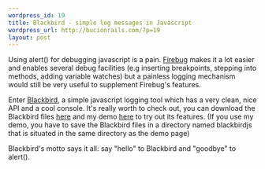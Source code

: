 ```yaml
--- 
wordpress_id: 19
title: Blackbird - simple log messages in Javascript
wordpress_url: http://bucionrails.com/?p=19
layout: post
---
```

Using alert() for debugging javascript is a pain. <a href="https://addons.mozilla.org/en-US/firefox/addon/1843" target="_blank">Firebug</a> makes it a lot easier and enables several debug facilities (e.g inserting breakpoints, stepping into methods, adding variable watches) but a painless logging mechanism would still be very useful to supplement Firebug's features.

Enter <a title="Blackbird" href="http://bucionrails.com/http://www.gscottolson.com/blackbirdjs/" target="_blank">Blackbird</a>, a simple javascript logging tool which has a very clean, nice API and a cool console. It's really worth to check out, you can download the Blackbird files <a href="http://blackbirdjs.googlecode.com/files/blackbirdjs-1.0.zip" target="_self">here</a> and my demo <a href="http://bucionrails.com/wp-content/uploads/2008/10/blackbird_trial.html">here</a> to try out its features. (If you use my demo, you have to save the Blackbird files in a directory named blackbirdjs that is situated in the same directory as the demo page)

Blackbird's motto says it all: say "hello" to Blackbird and "goodbye" to alert().<a href="http://bucionrails.com/wp-content/uploads/2008/10/blackbird_trial.html">
</a>
